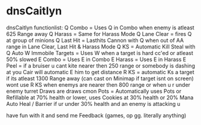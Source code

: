 # dnsCaitlyn
dnsCaitlyn functionlist:
Q Combo = Uses Q in Combo when enemy is atleast 625 Range away
Q Harass = Same for Harass Mode
Q Lane Clear = fires Q at group of minions
Q Last Hit = Lasthits Cannon with Q when out of AA range in Lane Clear, Last Hit & Harass Mode
Q KS = Automatic Kill Steal with Q
Auto W Immobile Targets = Uses W when a target is hard cc'ed or atleast 50% slowed
E Combo = Uses E in Combo
E Harass = Uses E in Harass
E Peel = if a bruiser u cant kite nearer then 250 range or somebody is dashing at you Cair will automatic E him to get distance
R KS = automatic Ks a target if its atleast 1300 Range away (can cast on Minimap if target isnt on screen)
wont use R KS when enemys are nearer then 800 range or when u r under enemy turret
Draws are draws cmon
Pots = Automatically uses Pots or Refillable at 70% health or lower, uses Cookies at 30% health or 20% Mana
Auto Heal / Barrier if ur under 30% health and an enemy is attacking u

have fun with it and send me Feedback (games, op gg. literally anything)
